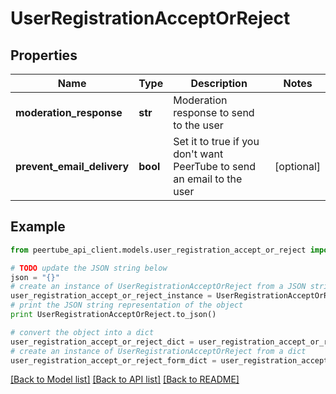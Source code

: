 # UserRegistrationAcceptOrReject


## Properties
Name | Type | Description | Notes
------------ | ------------- | ------------- | -------------
**moderation_response** | **str** | Moderation response to send to the user | 
**prevent_email_delivery** | **bool** | Set it to true if you don&#39;t want PeerTube to send an email to the user | [optional] 

## Example

```python
from peertube_api_client.models.user_registration_accept_or_reject import UserRegistrationAcceptOrReject

# TODO update the JSON string below
json = "{}"
# create an instance of UserRegistrationAcceptOrReject from a JSON string
user_registration_accept_or_reject_instance = UserRegistrationAcceptOrReject.from_json(json)
# print the JSON string representation of the object
print UserRegistrationAcceptOrReject.to_json()

# convert the object into a dict
user_registration_accept_or_reject_dict = user_registration_accept_or_reject_instance.to_dict()
# create an instance of UserRegistrationAcceptOrReject from a dict
user_registration_accept_or_reject_form_dict = user_registration_accept_or_reject.from_dict(user_registration_accept_or_reject_dict)
```
[[Back to Model list]](../README.md#documentation-for-models) [[Back to API list]](../README.md#documentation-for-api-endpoints) [[Back to README]](../README.md)


